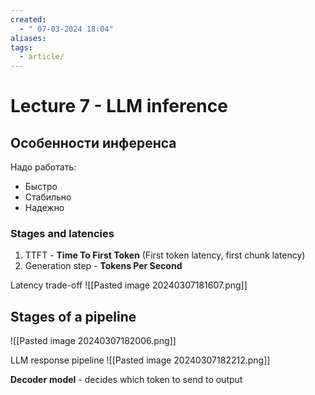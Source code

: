 ```yaml
---
created:
  - " 07-03-2024 18:04"
aliases: 
tags:
  - article/
---
```


# Lecture 7 - LLM inference

## Особенности инференса
Надо работать:
- Быстро
- Стабильно
- Надежно


### Stages and latencies
1) TTFT - **Time To First Token** (First token latency, first chunk latency)
2) Generation step - **Tokens Per Second**

Latency trade-off
![[Pasted image 20240307181607.png]]

## Stages of a pipeline
![[Pasted image 20240307182006.png]]

LLM response pipeline
![[Pasted image 20240307182212.png]]

**Decoder** **model** - decides which token to send to output

